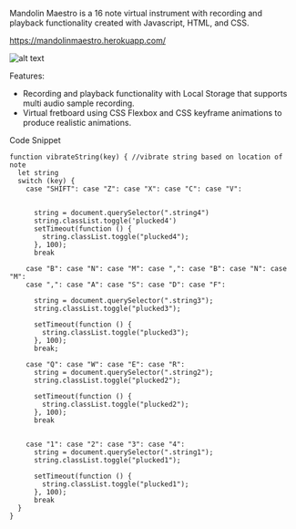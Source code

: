 Mandolin Maestro is a 16 note virtual instrument with recording and playback functionality created with Javascript, HTML, and CSS.

https://mandolinmaestro.herokuapp.com/

![alt text](https://i.ibb.co/NrRBf1d/mandolin.png)

Features:
- Recording and playback functionality with Local Storage that supports multi audio sample recording.
- Virtual fretboard using CSS Flexbox and CSS keyframe animations to produce realistic animations.

Code Snippet


    function vibrateString(key) { //vibrate string based on location of note
      let string
      switch (key) {
        case "SHIFT": case "Z": case "X": case "C": case "V":

      
          string = document.querySelector(".string4")
          string.classList.toggle('plucked4')
          setTimeout(function () {
            string.classList.toggle("plucked4");
          }, 100);
          break

        case "B": case "N": case "M": case ",": case "B": case "N": case "M":
        case ",": case "A": case "S": case "D": case "F":

          string = document.querySelector(".string3");
          string.classList.toggle("plucked3");

          setTimeout(function () {
            string.classList.toggle("plucked3");
          }, 100);
          break;

        case "Q": case "W": case "E": case "R":
          string = document.querySelector(".string2");
          string.classList.toggle("plucked2");

          setTimeout(function () {
            string.classList.toggle("plucked2");
          }, 100);
          break


        case "1": case "2": case "3": case "4":
          string = document.querySelector(".string1");
          string.classList.toggle("plucked1");

          setTimeout(function () {
            string.classList.toggle("plucked1");
          }, 100);
          break
      }
    }

